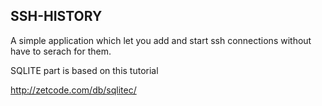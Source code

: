 ## SSH-HISTORY

A simple application which let you add and start ssh connections without have to serach for them.


SQLITE part is based on this tutorial

http://zetcode.com/db/sqlitec/